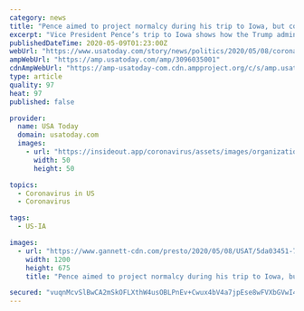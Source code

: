 ```yaml
---
category: news
title: "Pence aimed to project normalcy during his trip to Iowa, but coronavirus got in the way"
excerpt: "Vice President Pence’s trip to Iowa shows how the Trump administration’s aims to move past coronavirus are sometimes complicated by the virus itself."
publishedDateTime: 2020-05-09T01:23:00Z
webUrl: "https://www.usatoday.com/story/news/politics/2020/05/08/coronavirus-mike-pence-aide-tests-positive-covid-19-reports-say/3096035001/"
ampWebUrl: "https://amp.usatoday.com/amp/3096035001"
cdnAmpWebUrl: "https://amp-usatoday-com.cdn.ampproject.org/c/s/amp.usatoday.com/amp/3096035001"
type: article
quality: 97
heat: 97
published: false

provider:
  name: USA Today
  domain: usatoday.com
  images:
    - url: "https://insideout.app/coronavirus/assets/images/organizations/usatoday.com-50x50.jpg"
      width: 50
      height: 50

topics:
  - Coronavirus in US
  - Coronavirus

tags:
  - US-IA

images:
  - url: "https://www.gannett-cdn.com/presto/2020/05/08/USAT/5da03451-75c7-46b4-9106-000507a5b1dc-AP_Virus_Outbreak_Pence.JPG?auto=webp&crop=4995,2810,x0,y258&format=pjpg&width=1200"
    width: 1200
    height: 675
    title: "Pence aimed to project normalcy during his trip to Iowa, but coronavirus got in the way"

secured: "vuqnMcvSlBwCA2mSkOFLXthW4usOBLPnEv+Cwux4bV4a7jpEse8wFVXbGVwI42nzET8oJzetGTrt37gNET8seTxkMmWF2RUDQOJFVVrIEy1ZfQ6oieSFkvBnN4oUibIMNc6PW0ZYDy6ZFMVPH+bkWc14ZfGZUht6MfBQdTGC6Z7TJ4/ZJrcNhazM25RZSPhLSJJjO/ODl+c/0D0yzvUzut1pdpG49LEWQjXffFz9aCdKQb8JRWRBZ6bWsy3YZj3EvfBsp4BJF52GCjSPqpAPRV6FbW9wKCRvewZE3svpkq6TWHmDto3xgjJCBUyQnTw9jkByL9AyD1sN97on0yRVboGWmd47wDeFVf0E6+Fw4Hk1VEU+/+83Kbzoz2fjvQ8MeAlst9XhNkHHOLMT8BT74gP7UC12fLifOYQUXch0MtdTbfhGOZjJy3MxTasVrCtnTobYgKwASrJAm5TrrTNRZzCoO6LLTdmX9d82+cirEOY=;KMInIyH/wqTg8WLt95eecQ=="
---
```


